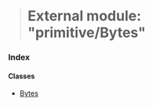 > # External module: "primitive/Bytes"

### Index

#### Classes

* [Bytes](../classes/_primitive_bytes_.bytes.md)